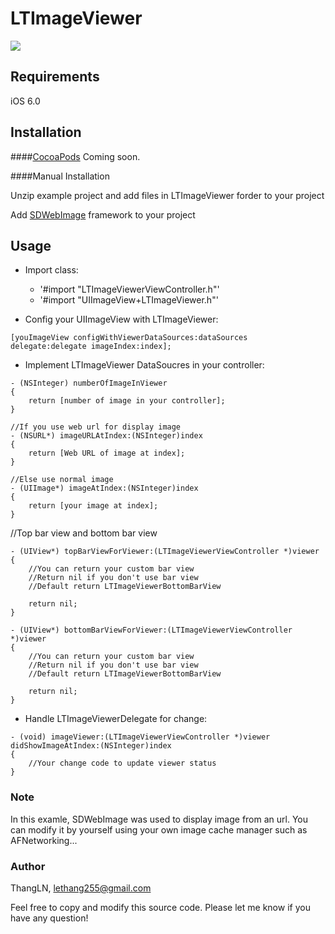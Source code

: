 # LTImageViewer

![](https://github.com/apolo2/LTImageViewer/blob/master/LTImageViewer.gif)

## Requirements
iOS 6.0

## Installation

####[CocoaPods](http://cocoapods.org)
Coming soon.

####Manual Installation

Unzip example project and add files in LTImageViewer forder to your project

Add [SDWebImage](https://github.com/rs/SDWebImage) framework to your project

## Usage

* Import class:
    - '#import "LTImageViewerViewController.h"'
    - '#import "UIImageView+LTImageViewer.h"'

* Config your UIImageView with LTImageViewer:
```
[youImageView configWithViewerDataSources:dataSources delegate:delegate imageIndex:index];
```

* Implement LTImageViewer DataSoucres in your controller:
```
- (NSInteger) numberOfImageInViewer 
{
    return [number of image in your controller];
}
```

```
//If you use web url for display image
- (NSURL*) imageURLAtIndex:(NSInteger)index 
{
    return [Web URL of image at index];
}
```

```
//Else use normal image
- (UIImage*) imageAtIndex:(NSInteger)index 
{
    return [your image at index];
}
```

//Top bar view and bottom bar view
```
- (UIView*) topBarViewForViewer:(LTImageViewerViewController *)viewer 
{
    //You can return your custom bar view
    //Return nil if you don't use bar view
    //Default return LTImageViewerBottomBarView

    return nil;
}

- (UIView*) bottomBarViewForViewer:(LTImageViewerViewController *)viewer 
{
    //You can return your custom bar view
    //Return nil if you don't use bar view
    //Default return LTImageViewerBottomBarView

    return nil;
}
```

* Handle LTImageViewerDelegate for change:
```
- (void) imageViewer:(LTImageViewerViewController *)viewer didShowImageAtIndex:(NSInteger)index 
{
    //Your change code to update viewer status
}
```

### Note

In this examle, SDWebImage was used to display image from an url. You can modify it by yourself using your own image cache manager such as AFNetworking...

### Author

ThangLN, lethang255@gmail.com

Feel free to copy and modify this source code. Please let me know if you have any question!
